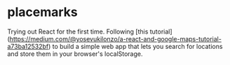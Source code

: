 # placemarks

Trying out React for the first time. Following [this tutorial] (https://medium.com/@yosevukilonzo/a-react-and-google-maps-tutorial-a73ba12532bf) to build a simple web app that lets you search for locations and store them in your browser's localStorage.